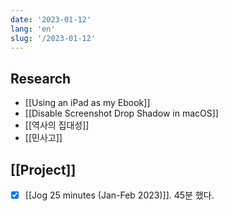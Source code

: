 ```yaml
---
date: '2023-01-12'
lang: 'en'
slug: '/2023-01-12'
---
```


## Research

- [[Using an iPad as my Ebook]]
- [[Disable Screenshot Drop Shadow in macOS]]
- [[역사의 집대성]]
- [[민사고]]

## [[Project]]

- [x] [[Jog 25 minutes (Jan-Feb 2023)]]. 45분 했다.
